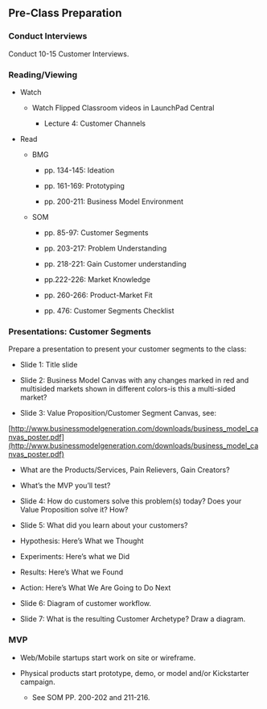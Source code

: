 ## Pre-Class Preparation

### Conduct Interviews

Conduct 10-15 Customer Interviews.

### Reading/Viewing

* Watch

    * Watch Flipped Classroom videos in LaunchPad Central

       * Lecture 4: Customer Channels

* Read

    * BMG

        * pp. 134-145: Ideation

        * pp. 161-169: Prototyping 

        * pp. 200-211: Business Model Environment

    * SOM 

        * pp. 85-97: Customer Segments

        *  pp. 203-217: Problem Understanding

        * pp. 218-221: Gain Customer understanding

        * pp.222-226: Market Knowledge

        * pp. 260-266: Product-Market Fit

        * pp. 476: Customer Segments Checklist

### Presentations: Customer Segments

Prepare a presentation to present your customer segments to the class:

* Slide 1: Title slide

* Slide 2: Business Model Canvas with any changes marked in red and multisided markets shown in different colors-is this a multi-sided market?

* Slide 3: 	 Value Proposition/Customer Segment Canvas, see:

[http://www.businessmodelgeneration.com/downloads/business_model_canvas_poster.pdf](http://www.businessmodelgeneration.com/downloads/business_model_canvas_poster.pdf)

* What are the Products/Services, Pain Relievers, Gain Creators?

* What’s the MVP you’ll test?

* Slide 4:   How do customers solve this problem(s) today? Does your Value Proposition solve it? How?

* Slide 5:   What did you learn about your customers?

* Hypothesis: Here’s What we Thought

* Experiments: Here’s what we Did

* Results: Here’s What we Found

* Action: Here’s What We Are Going to Do Next

* Slide 6: Diagram of customer workflow.

* Slide 7: What is the resulting Customer Archetype? Draw a diagram.

### MVP

* Web/Mobile startups start work on site or wireframe.

* Physical products start prototype, demo, or model and/or Kickstarter campaign.

    * See SOM PP. 200-202 and 211-216.
